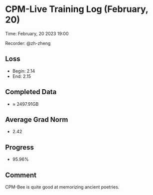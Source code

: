 
# CPM-Live Training Log (February, 20)

Time: February, 20 2023 19:00

Recorder: @zh-zheng

## Loss
- Begin: 2.14
- End: 2.15
	
## Completed Data
- $\approx$ 2497.91GB

## Average Grad Norm
- 2.42

## Progress
- 95.96%

## Comment

CPM-Bee is quite good at memorizing ancient poetries.
